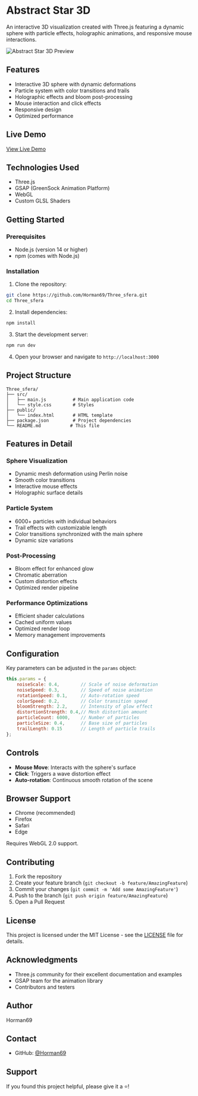 # Abstract Star 3D

An interactive 3D visualization created with Three.js featuring a dynamic sphere with particle effects, holographic animations, and responsive mouse interactions.

![Abstract Star 3D Preview](preview.gif)

## Features

- Interactive 3D sphere with dynamic deformations
- Particle system with color transitions and trails
- Holographic effects and bloom post-processing
- Mouse interaction and click effects
- Responsive design
- Optimized performance

## Live Demo

[View Live Demo](https://horman69.github.io/Three_sfera/)

## Technologies Used

- Three.js
- GSAP (GreenSock Animation Platform)
- WebGL
- Custom GLSL Shaders

## Getting Started

### Prerequisites

- Node.js (version 14 or higher)
- npm (comes with Node.js)

### Installation

1. Clone the repository:
```bash
git clone https://github.com/Horman69/Three_sfera.git
cd Three_sfera
```

2. Install dependencies:
```bash
npm install
```

3. Start the development server:
```bash
npm run dev
```

4. Open your browser and navigate to `http://localhost:3000`

## Project Structure

```
Three_sfera/
├── src/
│   ├── main.js          # Main application code
│   └── style.css        # Styles
├── public/
│   └── index.html       # HTML template
├── package.json         # Project dependencies
└── README.md           # This file
```

## Features in Detail

### Sphere Visualization
- Dynamic mesh deformation using Perlin noise
- Smooth color transitions
- Interactive mouse effects
- Holographic surface details

### Particle System
- 6000+ particles with individual behaviors
- Trail effects with customizable length
- Color transitions synchronized with the main sphere
- Dynamic size variations

### Post-Processing
- Bloom effect for enhanced glow
- Chromatic aberration
- Custom distortion effects
- Optimized render pipeline

### Performance Optimizations
- Efficient shader calculations
- Cached uniform values
- Optimized render loop
- Memory management improvements

## Configuration

Key parameters can be adjusted in the `params` object:

```javascript
this.params = {
    noiseScale: 0.4,        // Scale of noise deformation
    noiseSpeed: 0.3,        // Speed of noise animation
    rotationSpeed: 0.1,     // Auto-rotation speed
    colorSpeed: 0.2,        // Color transition speed
    bloomStrength: 2.2,     // Intensity of glow effect
    distortionStrength: 0.4,// Mesh distortion amount
    particleCount: 6000,    // Number of particles
    particleSize: 0.4,      // Base size of particles
    trailLength: 0.15       // Length of particle trails
};
```

## Controls

- **Mouse Move**: Interacts with the sphere's surface
- **Click**: Triggers a wave distortion effect
- **Auto-rotation**: Continuous smooth rotation of the scene

## Browser Support

- Chrome (recommended)
- Firefox
- Safari
- Edge

Requires WebGL 2.0 support.

## Contributing

1. Fork the repository
2. Create your feature branch (`git checkout -b feature/AmazingFeature`)
3. Commit your changes (`git commit -m 'Add some AmazingFeature'`)
4. Push to the branch (`git push origin feature/AmazingFeature`)
5. Open a Pull Request

## License

This project is licensed under the MIT License - see the [LICENSE](LICENSE) file for details.

## Acknowledgments

- Three.js community for their excellent documentation and examples
- GSAP team for the animation library
- Contributors and testers

## Author

Horman69

## Contact

- GitHub: [@Horman69](https://github.com/Horman69)

## Support

If you found this project helpful, please give it a ⭐️! 
